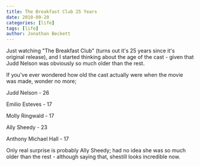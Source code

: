 ```yaml
---
title: The Breakfast Club 25 Years
date: 2010-09-20
categories: [life]
tags: [life]
author: Jonathan Beckett
---
```


Just watching "The Breakfast Club" (turns out it's 25 years since it's original release), and I started thinking about the age of the cast - given that Judd Nelson was obviously so much older than the rest.

If you've ever wondered how old the cast actually were when the movie was made, wonder no more;

Judd Nelson - 26

Emilio Esteves - 17

Molly Ringwald - 17

Ally Sheedy - 23

Anthony Michael Hall - 17

Only real surprise is probably Ally Sheedy; had no idea she was so much older than the rest - although saying that, shestill looks incredible now.